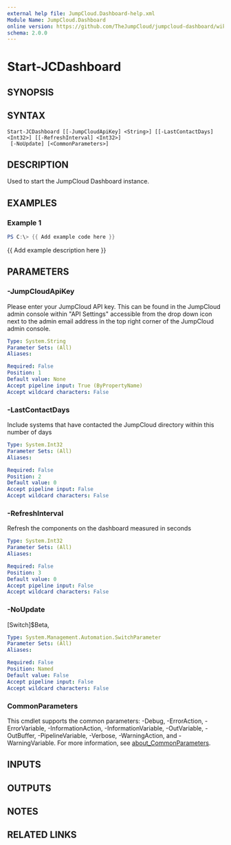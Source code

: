 ```yaml
---
external help file: JumpCloud.Dashboard-help.xml
Module Name: JumpCloud.Dashboard
online version: https://github.com/TheJumpCloud/jumpcloud-dashboard/wiki/Start-JCDashboard
schema: 2.0.0
---
```


# Start-JCDashboard

## SYNOPSIS

## SYNTAX

```
Start-JCDashboard [[-JumpCloudApiKey] <String>] [[-LastContactDays] <Int32>] [[-RefreshInterval] <Int32>]
 [-NoUpdate] [<CommonParameters>]
```

## DESCRIPTION
Used to start the JumpCloud Dashboard instance.

## EXAMPLES

### Example 1
```powershell
PS C:\> {{ Add example code here }}
```

{{ Add example description here }}

## PARAMETERS

### -JumpCloudApiKey
Please enter your JumpCloud API key.
This can be found in the JumpCloud admin console within "API Settings" accessible from the drop down icon next to the admin email address in the top right corner of the JumpCloud admin console.

```yaml
Type: System.String
Parameter Sets: (All)
Aliases:

Required: False
Position: 1
Default value: None
Accept pipeline input: True (ByPropertyName)
Accept wildcard characters: False
```

### -LastContactDays
Include systems that have contacted the JumpCloud directory within this number of days

```yaml
Type: System.Int32
Parameter Sets: (All)
Aliases:

Required: False
Position: 2
Default value: 0
Accept pipeline input: False
Accept wildcard characters: False
```

### -RefreshInterval
Refresh the components on the dashboard measured in seconds

```yaml
Type: System.Int32
Parameter Sets: (All)
Aliases:

Required: False
Position: 3
Default value: 0
Accept pipeline input: False
Accept wildcard characters: False
```

### -NoUpdate
\[Switch\]$Beta,

```yaml
Type: System.Management.Automation.SwitchParameter
Parameter Sets: (All)
Aliases:

Required: False
Position: Named
Default value: False
Accept pipeline input: False
Accept wildcard characters: False
```

### CommonParameters
This cmdlet supports the common parameters: -Debug, -ErrorAction, -ErrorVariable, -InformationAction, -InformationVariable, -OutVariable, -OutBuffer, -PipelineVariable, -Verbose, -WarningAction, and -WarningVariable. For more information, see [about_CommonParameters](http://go.microsoft.com/fwlink/?LinkID=113216).

## INPUTS

## OUTPUTS

## NOTES

## RELATED LINKS
